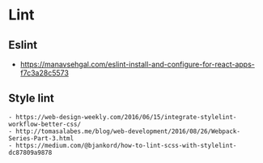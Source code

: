 # Lint
## Eslint
  - https://manavsehgal.com/eslint-install-and-configure-for-react-apps-f7c3a28c5573

## Style lint
    - https://web-design-weekly.com/2016/06/15/integrate-stylelint-workflow-better-css/
    - http://tomasalabes.me/blog/web-development/2016/08/26/Webpack-Series-Part-3.html
    - https://medium.com/@bjankord/how-to-lint-scss-with-stylelint-dc87809a9878

